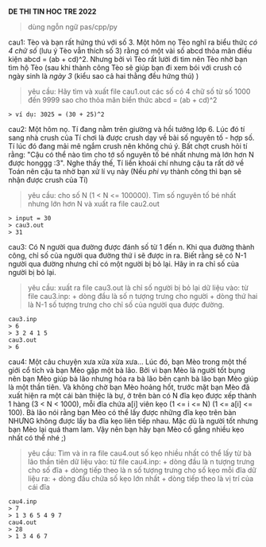 **DE THI TIN HOC TRE 2022**
> dùng ngỗn ngữ pas/cpp/py

cau1: Tèo và bạn rất hứng thú với số 3. Một hôm nọ Tèo nghĩ ra biểu thức *có 4 chữ số* (lưu ý Tèo vẫn thích số 3) rằng có một vài số abcd thỏa mãn điều kiện abcd = (ab + cd)^2. Nhưng bởi vì Tèo rất lười đi tìm nên Tèo nhờ bạn tìm hộ Tèo (sau khi thành công Tèo sẽ giúp bạn đi xem bói với crush có ngày sinh là *ngày 3* (kiểu sao cả hai thằng đều hứng thú) )
> yêu cầu: Hãy tìm và xuất file cau1.out các số có 4 chữ số từ số 1000 đến 9999 sao cho thỏa mãn biển thức abcd = (ab + cd)^2
```
> ví dụ: 3025 = (30 + 25)^2
```

cau2: Một hôm nọ. Tí đang nằm trên giường và hồi tưởng lớp 6. Lúc đó tí sang nhà crush của Tí chơi là được crush dạy về bài số nguyên tố - hợp số. Tí lúc đó đang mải mê ngắm crush nên không chú ý. Bất chợt crush hỏi tí rằng: "Cậu có thể nào tìm cho tớ số nguyên tố bé nhất nhưng mà lớn hơn N được honggg :3". Nghe thấy thế, Tí liền khoái chí nhưng cậu ta rất dở về Toán nên cậu ta nhờ bạn xử lí vụ này (Nếu *phi vụ* thành công thì bạn sẽ nhận được crush của Tí)
> yêu cầu: cho số N (1 < N <= 100000). Tìm số nguyên tố bé nhất nhưng lớn hơn N và xuất ra file cau2.out
```
> input = 30
> cau3.out
> 31
```
cau3: Có N người qua đường được đánh số từ 1 đến n. Khi qua đường thành công, chỉ số của người qua đường thứ i sẽ được in ra. Biết rằng sẽ có N-1 người qua đường nhưng chỉ có một người bị bỏ lại. Hãy in ra chỉ số của người bị bỏ lại.
> yêu cầu: xuất ra file cau3.out là chỉ số người bị bỏ lại
> dữ liệu vào: từ file cau3.inp:
            + dòng đầu là số n tượng trưng cho người
            + dòng thứ hai là N-1 số tượng trưng cho chỉ số của người qua được đường. 
```
cau3.inp
> 6
> 3 2 4 1 5
cau3.out
> 6
```

cau4: Một câu chuyện xưa xửa xừa xưa... Lúc đó, bạn Mèo trong một thế giới cổ tích và bạn Mèo gặp một bà lão. Bởi vì bạn Mèo là người tốt bụng nên bạn Mèo giúp bà lão nhưng hóa ra bà lão bên cạnh bà lão bạn Mèo giúp là một thần tiên. Và không chờ bạn Mèo hoảng hốt, trước mặt bạn Mèo đã xuất hiện ra một cái bàn thiệc là bự, ở trên bàn có N đĩa kẹo được xếp thành 1 hàng (3 < N < 1000), mỗi đĩa chứa a[i] viên kẹo (1 <= i <= N) (1 <= a[i] <= 100). Bà lão nói rằng bạn Mèo có thể lấy được những đĩa kẹo trên bàn NHƯNG không được lấy ba đĩa kẹo liên tiếp nhau. Mặc dù là người tốt nhưng bạn Mèo lại quá tham lam. Vậy nên bạn hãy bạn Mèo cố gắng nhiều kẹo nhất có thể nhé ;)

> yêu cầu: Tìm và in ra file cau4.out số kẹo nhiều nhất có thể lấy từ bà lão thần tiên
> dữ liệu vào: từ file cau4.inp:
    + dòng đầu là n tượng trưng cho số đĩa
    + dòng tiếp theo là n số tượng trưng cho số kẹo mỗi đĩa
> dữ liệu ra: 
    + dòng đầu chứa số kẹo lớn nhất
    + dòng tiếp theo là vị trí của cái đĩa
```
cau4.inp
> 7
> 1 3 6 5 4 9 7
cau4.out
> 28
> 1 3 4 6 7
```

